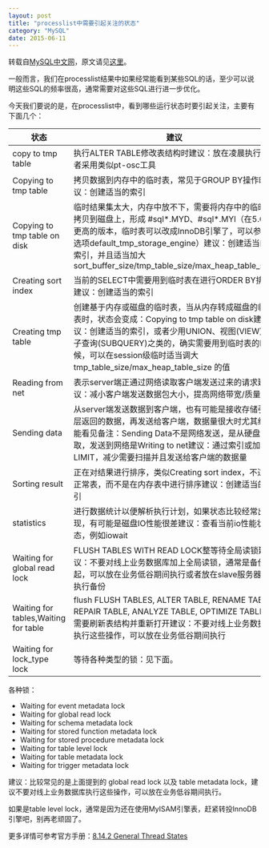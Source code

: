 ```yaml
---
layout: post
title: "processlist中需要引起关注的状态"
category: "MySQL"
date: 2015-06-11
---
```


转载自[MySQL中文网][imysql.com]，原文请见[这里][processlist thread states]。

一般而言，我们在processlist结果中如果经常能看到某些SQL的话，至少可以说明这些SQL的频率很高，通常需要对这些SQL进行进一步优化。

<!-- more -->

今天我们要说的是，在processlist中，看到哪些运行状态时要引起关注，主要有下面几个：

|状态|	建议|
|----|------|
|copy to tmp table|	执行ALTER TABLE修改表结构时建议：放在凌晨执行或者采用类似pt-osc工具
|Copying to tmp table|	拷贝数据到内存中的临时表，常见于GROUP BY操作时建议：创建适当的索引
|Copying to tmp table on disk|	临时结果集太大，内存中放不下，需要将内存中的临时表拷贝到磁盘上，形成 #sql\*.MYD、#sql\*.MYI（在5.6及更高的版本，临时表可以改成InnoDB引擎了，可以参考选项default_tmp_storage_engine）建议：创建适当的索引，并且适当加大sort_buffer_size/tmp_table_size/max_heap_table_size
|Creating sort index|	当前的SELECT中需要用到临时表在进行ORDER BY排序建议：创建适当的索引
|Creating tmp table|	创建基于内存或磁盘的临时表，当从内存转成磁盘的临时表时，状态会变成：Copying to tmp table on disk建议：创建适当的索引，或者少用UNION、视图(VIEW)、子查询(SUBQUERY)之类的，确实需要用到临时表的时候，可以在session级临时适当调大 tmp_table_size/max_heap_table_size 的值
|Reading from net|	表示server端正通过网络读取客户端发送过来的请求建议：减小客户端发送数据包大小，提高网络带宽/质量
|Sending data|	从server端发送数据到客户端，也有可能是接收存储引擎层返回的数据，再发送给客户端，数据量很大时尤其经常能看见备注：Sending Data不是网络发送，是从硬盘读取，发送到网络是Writing to net建议：通过索引或加上LIMIT，减少需要扫描并且发送给客户端的数据量
|Sorting result|	正在对结果进行排序，类似Creating sort index，不过是正常表，而不是在内存表中进行排序建议：创建适当的索引
|statistics|	进行数据统计以便解析执行计划，如果状态比较经常出现，有可能是磁盘IO性能很差建议：查看当前io性能状态，例如iowait
|Waiting for global read lock|	FLUSH TABLES WITH READ LOCK整等待全局读锁建议：不要对线上业务数据库加上全局读锁，通常是备份引起，可以放在业务低谷期间执行或者放在slave服务器上执行备份
|Waiting for tables,Waiting for table| flush	FLUSH TABLES, ALTER TABLE, RENAME TABLE, REPAIR TABLE, ANALYZE TABLE, OPTIMIZE TABLE等需要刷新表结构并重新打开建议：不要对线上业务数据库执行这些操作，可以放在业务低谷期间执行
|Waiting for lock_type lock|	等待各种类型的锁：见下面。


各种锁：

* Waiting for event metadata lock
* Waiting for global read lock
* Waiting for schema metadata lock
* Waiting for stored function metadata lock
* Waiting for stored procedure metadata lock
* Waiting for table level lock
* Waiting for table metadata lock
* Waiting for trigger metadata lock

建议：比较常见的是上面提到的 global read lock 以及 table metadata lock，建议不要对线上业务数据库执行这些操作，可以放在业务低谷期间执行。

如果是table level lock，通常是因为还在使用MyISAM引擎表，赶紧转投InnoDB引擎吧，别再老顽固了。

更多详情可参考官方手册：[8.14.2 General Thread States][mysql general thread states]

[imysql.com]: http://imysql.com
[processlist thread states]: http://imysql.com/2015/06/10/mysql-faq-processlist-thread-states.shtml
[mysql general thread states]: http://dev.mysql.com/doc/refman/5.6/en/general-thread-states.html
